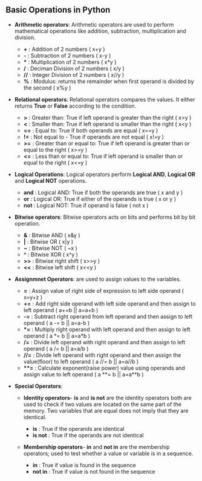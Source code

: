 ## Basic Operations in Python

- **Arithmetic operators**: Arithmetic operators are used to perform mathematical operations like addition, subtraction, multiplication and division.
  
  - **+** : Addition of 2 numbers ( x+y )
  - **-** : Subtraction of 2 numbers ( x-y )
  - **\*** : Multiplication of 2 numbers ( x*y )
  - **/** : Deciman Division of 2 numbers ( x/y )
  - **//** : Integer Division of 2 numbers ( x//y )
  - **%** : Modulus: returns the remainder when first operand is divided by the second ( x%y )

- **Relational operators**: Relational operators compares the values. It either returns **True** or **False** according to the condition. 
  - **>** : Greater than: True if left operand is greater than the right ( x>y )
  - **<** : Smaller than: True if left operand is smaller than the right ( x<y )
  - **==** : Equal to: True if both operands are equal ( x==y )
  - **!=** : Not equal to - True if operands are not equal ( x!=y )
  - **>=** : Greater than or equal to: True if left operand is greater than or equal to the right ( x>=y )
  - **<=** : Less than or equal to: True if left operand is smaller than or equal to the right ( x<=y )

- **Logical Operations**: Logical operators perform **Logical AND**, **Logical OR** and **Logical NOT** operations.

  - **and** : Logical AND: True if both the operands are true ( x and y )
  - **or** : Logical OR: True if either of the operands is true ( x or y )
  - **not** : Logical NOT: True if operand is false ( not x )

- **Bitwise operators**: Bitwise operators acts on bits and performs bit by bit operation.
  - **&** : Bitwise AND ( x&y )
  - **|** : Bitwise OR ( x|y )
  - **~** : Bitwise NOT ( ~x )
  - **^** : Bitwise XOR ( x^y )
  - **>>** : Bitwise right shift ( x>>y )
  - **<<** : Bitwise left shift ( x<<y )

- **Assignmnet Operators**: are used to assign values to the variables.
  - **=** : Assign value of right side of expression to left side operand ( x=y+z )
  - **+=** : Add right side operand with left side operand and then assign to left operand ( a+=b || a=a+b )
  - **-=** : Subtract right operand from left operand and then assign to left operand ( a -= b || a=a-b )
  - __*=__ : Multiply right operand with left operand and then assign to left operand ( a *= b || a=a\*b )
  - **/=** : Divide left operand with right operand and then assign to left operand ( a /= b || a=a/b )
  - **//=** : Divide left operand with right operand and then assign the value(floor) to left operand ( a //= b || a=a//b )
  - __**=__ : Calculate exponent(raise power) value using operands and assign value to left operand ( a \**= b || a=a**b )

- **Special Operators**:

  - __Identity operators__- **is** and **is not** are the identity operators both are used to check if two values are located on the same part of the memory. Two variables that are equal does not imply that they are identical.

    - **is** : True if the operands are identical 
    - **is not** : True if the operands are not identical 

  - __Membership operators__- **in** and **not in** are the membership operators; used to test whether a value or variable is in a sequence.

    - **in** : True if value is found in the sequence
    - **not in** : True if value is not found in the sequence